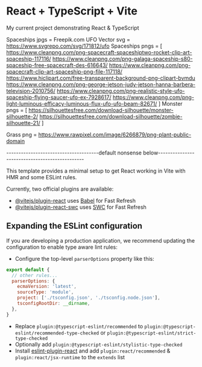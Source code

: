 # React + TypeScript + Vite

My current project demonstrating React & TypeScript

Spaceships jpgs = Freepik.com
UFO Vector  svg = https://www.svgrepo.com/svg/171812/ufo
Spaceships pngs = [
  https://www.cleanpng.com/png-spacecraft-spaceshiptwo-rocket-clip-art-spaceship-117116/
  https://www.cleanpng.com/png-galaga-spaceship-s80-spaceship-free-spacecraft-des-616643/
  https://www.cleanpng.com/png-spacecraft-clip-art-spaceship-png-file-117118/
  https://www.hiclipart.com/free-transparent-background-png-clipart-bvmdu
  https://www.cleanpng.com/png-george-jetson-judy-jetson-hanna-barbera-television-2010756/
  https://www.cleanpng.com/png-realistic-style-ufo-spaceship-flying-saucer-ufo-ex-7928617/
  https://www.cleanpng.com/png-light-luminous-efficacy-luminous-flux-ufo-ufo-beam-82671/
  ]
Monster pngs = [
  https://silhouettesfree.com/download-silhouette/monster-silhouette-2/
  https://silhouettesfree.com/download-silhouette/zombie-silhouette-21/
]

Grass png = https://www.rawpixel.com/image/6266879/png-plant-public-domain


--------------------------------------default nonsense below-----------------------------------------------

This template provides a minimal setup to get React working in Vite with HMR and some ESLint rules.

Currently, two official plugins are available:

- [@vitejs/plugin-react](https://github.com/vitejs/vite-plugin-react/blob/main/packages/plugin-react/README.md) uses [Babel](https://babeljs.io/) for Fast Refresh
- [@vitejs/plugin-react-swc](https://github.com/vitejs/vite-plugin-react-swc) uses [SWC](https://swc.rs/) for Fast Refresh

## Expanding the ESLint configuration

If you are developing a production application, we recommend updating the configuration to enable type aware lint rules:

- Configure the top-level `parserOptions` property like this:

```js
export default {
  // other rules...
  parserOptions: {
    ecmaVersion: 'latest',
    sourceType: 'module',
    project: ['./tsconfig.json', './tsconfig.node.json'],
    tsconfigRootDir: __dirname,
  },
}
```

- Replace `plugin:@typescript-eslint/recommended` to `plugin:@typescript-eslint/recommended-type-checked` or `plugin:@typescript-eslint/strict-type-checked`
- Optionally add `plugin:@typescript-eslint/stylistic-type-checked`
- Install [eslint-plugin-react](https://github.com/jsx-eslint/eslint-plugin-react) and add `plugin:react/recommended` & `plugin:react/jsx-runtime` to the `extends` list
